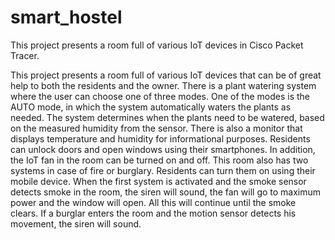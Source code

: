 # smart_hostel
This project presents a room full of various IoT devices in Cisco Packet Tracer.

This project presents a room full of various IoT devices that can be of great help to both the residents and the owner. There is a plant watering system where the user can choose one of three modes. One of the modes is the AUTO mode, in which the system automatically waters the plants as needed. The system determines when the plants need to be watered, based on the measured humidity from the sensor. There is also a monitor that displays temperature and humidity for informational purposes. Residents can unlock doors and open windows using their smartphones. In addition, the IoT fan in the room can be turned on and off. This room also has two systems in case of fire or burglary. Residents can turn them on using their mobile device. When the first system is activated and the smoke sensor detects smoke in the room, the siren will sound, the fan will go to maximum power and the window will open. All this will continue until the smoke clears. If a burglar enters the room and the motion sensor detects his movement,
the siren will sound.
